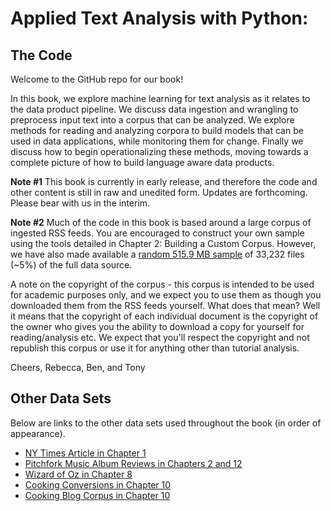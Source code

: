# Applied Text Analysis with Python:
## The Code

Welcome to the GitHub repo for our book!

In this book, we explore machine learning for text analysis as it relates to the data product pipeline. We discuss data ingestion and wrangling to preprocess input text into a corpus that can be analyzed. We explore methods for reading and analyzing corpora to build models that can be used in data applications, while monitoring them for change. Finally we discuss how to begin operationalizing these methods, moving towards a complete picture of how to build language aware data products.

**Note #1** This book is currently in early release, and therefore the code and other content is still in raw and unedited form. Updates are forthcoming. Please bear with us in the interim.

**Note #2** Much of the code in this book is based around a large corpus of ingested RSS feeds. You are encouraged to construct your own sample using the tools detailed in Chapter 2: Building a Custom Corpus. However, we have also made available a [random 515.9 MB sample](http://bit.ly/2rtKEYh) of 33,232 files (~5%) of the full data source.

A note on the copyright of the corpus - this corpus is intended to be used for academic purposes only, and we expect you to use them as though you downloaded them from the RSS feeds yourself. What does that mean? Well it means that the copyright of each individual document is the copyright of the owner who gives you the ability to download a copy for yourself for reading/analysis etc. We expect that you'll respect the copyright and not republish this corpus or use it for anything other than tutorial analysis.


Cheers,
Rebecca, Ben, and Tony

## Other Data Sets

Below are links to the other data sets used throughout the book (in order of appearance). 

- [NY Times Article in Chapter 1](https://www.nytimes.com/2017/01/26/arts/dance/rehearse-ice-feet-repeat-the-life-of-a-new-york-city-ballet-corps-dancer.html)
- [Pitchfork Music Album Reviews in Chapters 2 and 12](https://www.kaggle.com/nolanbconaway/pitchfork-data/data)
- [Wizard of Oz in Chapter 8](http://bit.ly/2IiwDqU)
- [Cooking Conversions in Chapter 10](https://www.dropbox.com/s/hrqmyh62tszjqyk/conversions.json?dl=0)
- [Cooking Blog Corpus in Chapter 10](https://www.dropbox.com/sh/438c4j9lmogjcl5/AAAad7MOhkeoDYrNey3DskOoa?dl=0)

